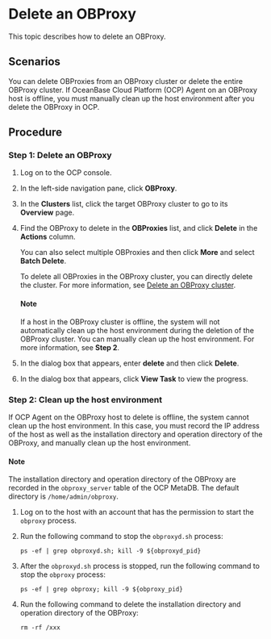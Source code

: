 # Delete an OBProxy

This topic describes how to delete an OBProxy.

## Scenarios

You can delete OBProxies from an OBProxy cluster or delete the entire OBProxy cluster. If OceanBase Cloud Platform (OCP) Agent on an OBProxy host is offline, you must manually clean up the host environment after you delete the OBProxy in OCP.

## Procedure

### Step 1: Delete an OBProxy

1. Log on to the OCP console.

2. In the left-side navigation pane, click **OBProxy**.

3. In the **Clusters** list, click the target OBProxy cluster to go to its **Overview** page.

4. Find the OBProxy to delete in the **OBProxies** list, and click **Delete** in the **Actions** column.

   You can also select multiple OBProxies and then click **More** and select **Batch Delete**.

   To delete all OBProxies in the OBProxy cluster, you can directly delete the cluster. For more information, see [Delete an OBProxy cluster](../800.obproxy-functions/300.manage-a-obproxy-cluster/500.delete-an-obproxy-cluster.md).

   <main id="notice" type='explain'>
   <h4>Note</h4>
   <p>If a host in the OBProxy cluster is offline, the system will not automatically clean up the host environment during the deletion of the OBProxy cluster. You can manually clean up the host environment. For more information, see <b>Step 2</b>. </p>
   </main>

5. In the dialog box that appears, enter **delete** and then click **Delete**.

6. In the dialog box that appears, click **View Task** to view the progress.

### Step 2: Clean up the host environment

If OCP Agent on the OBProxy host to delete is offline, the system cannot clean up the host environment. In this case, you must record the IP address of the host as well as the installation directory and operation directory of the OBProxy, and manually clean up the host environment.

<main id="notice" type='explain'>
<h4>Note</h4>
<p>The installation directory and operation directory of the OBProxy are recorded in the <code>obproxy_server</code> table of the OCP MetaDB. The default directory is <code>/home/admin/obproxy</code>. </p>
</main>

1. Log on to the host with an account that has the permission to start the `obproxy` process.

2. Run the following command to stop the `obproxyd.sh` process:

   ```shell
   ps -ef | grep obproxyd.sh; kill -9 ${obproxyd_pid}
   ```

3. After the `obproxyd.sh` process is stopped, run the following command to stop the `obproxy` process:

   ```shell
   ps -ef | grep obproxy; kill -9 ${obproxy_pid}
   ```

4. Run the following command to delete the installation directory and operation directory of the OBProxy:

   ```shell
   rm -rf /xxx
   ```

